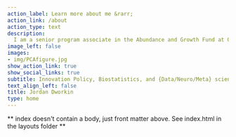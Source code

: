 ```yaml
---
action_label: Learn more about me &rarr;
action_link: /about
action_type: text
description: 
  I am a senior program associate in the Abundance and Growth Fund at Open Philanthropy, where I lead our grantmaking on Innovation Policy. In this role, and in general, I work to identify and support efforts to accelerate scientific progress and innovation, and am motivated by the broader goals of improving scientific research, funding, institutions, and incentive structures through experimentation.
image_left: false
images:
- img/PCAfigure.jpg
show_action_link: true
show_social_links: true
subtitle: Innovation Policy, Biostatistics, and {Data/Neuro/Meta} science.
text_align_left: false
title: Jordan Dworkin
type: home
---
```


** index doesn't contain a body, just front matter above.
See index.html in the layouts folder **
